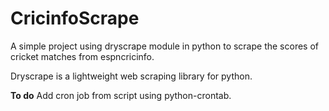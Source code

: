 # CricinfoScrape
A simple project using dryscrape module in python to scrape the scores of cricket matches from espncricinfo.

Dryscrape is a lightweight web scraping library for python.

**To do**
Add cron job from script using python-crontab.
